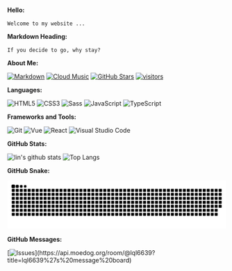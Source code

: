 **Hello:**

```text
Welcome to my website ...
```

**Markdown Heading:**

```text
If you decide to go, why stay?
```

**About Me:**

[![Markdown](http://img.shields.io/badge/Markdown-0D0D0D?logo=Dailymotion&logoColor=fff)](https://markdown.com.cn)
[![Cloud Music](http://img.shields.io/badge/Cloud%20Music-6666CC?logo=AppleMusic&logoColor=fff)](https://lql6639.github.io/vue-cloud-music/dist/index.html)
[![GitHub Stars](http://img.shields.io/github/stars/lql6639?color=2da44e&label=GitHub%20Stars&logo=Github)](http://img.shields.io/github/stars/lql6639?color=2da44e&label=GitHub%20Stars&logo=Github)
[![visitors](https://visitor-badge.laobi.icu/badge?page_id=lql6639.lql6639)](https://visitor-badge.laobi.icu/badge?page_id=lql6639.lql6639)

**Languages:**

![HTML5](http://img.shields.io/badge/HTML5-E34F26?logo=HTML5&logoColor=fff)
![CSS3](http://img.shields.io/badge/CSS3-1572B6?logo=CSS3&logoColor=fff)
![Sass](http://img.shields.io/badge/Sass-CC6699?logo=Sass&logoColor=fff)
![JavaScript](http://img.shields.io/badge/JavaScript-F7DF1E?logo=JavaScript&logoColor=333)
![TypeScript](http://img.shields.io/badge/TypeScript-3178C6?logo=TypeScript&logoColor=fff)

**Frameworks and Tools:**

![Git](http://img.shields.io/badge/Git-F05032?logo=Git&logoColor=fff)
![Vue](http://img.shields.io/badge/Vue-2DA44E?logo=Vue.js&logoColor=fff)
![React](http://img.shields.io/badge/React-087EA4?logo=React&logoColor=333)
![Visual Studio Code](http://img.shields.io/badge/VS%20CODE-006CAF?logo=VisualStudioCode&logoColor=fff)

**GitHub Stats:**

![lin's github stats](https://github-readme-stats.vercel.app/api?username=lql6639&show_icons=true&hide_title=true&count_private=true)
![Top Langs](https://github-readme-stats.vercel.app/api/top-langs/?username=lql6639&layout=compact)

**GitHub Snake:**

<picture>
  <source media="(prefers-color-scheme: dark)" srcset="https://raw.githubusercontent.com/lql6639/lql6639/output/github-contribution-grid-snake-dark.svg">
  <source media="(prefers-color-scheme: light)" srcset="https://raw.githubusercontent.com/lql6639/lql6639/output/github-contribution-grid-snake.svg">
  <img alt="github contribution grid snake animation" src="https://raw.githubusercontent.com/lql6639/lql6639/output/github-contribution-grid-snake.svg">
</picture>

<br />

**GitHub Messages:**

[![Issues](https://api.moedog.org/room/@lql6639/svg?width=800&height=240&limit=20&theme=light&fontSize=13&title=lql6639@github:%20&fontSize=12~)](https://api.moedog.org/room/@lql6639?title=lql6639%27s%20message%20board)
